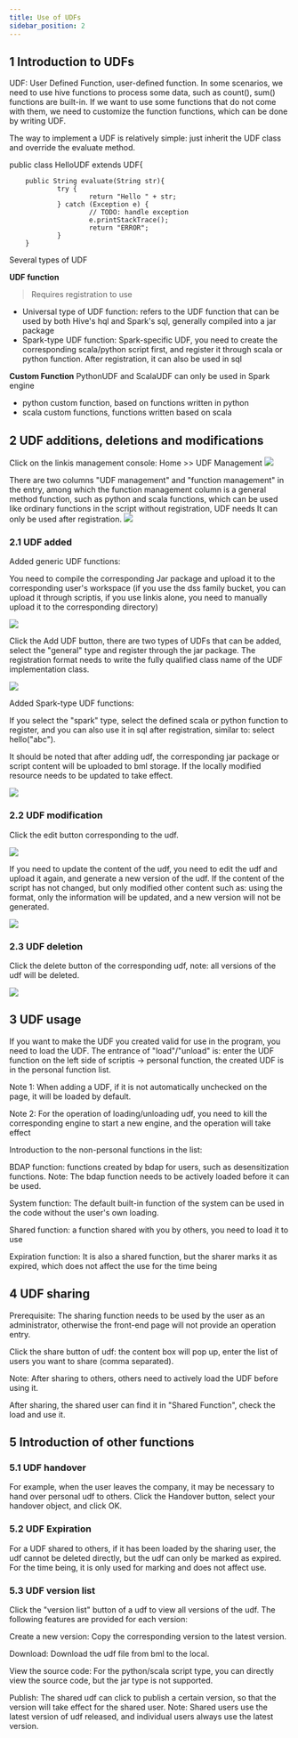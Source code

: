 ```yaml
---
title: Use of UDFs
sidebar_position: 2
---
```


## 1 Introduction to UDFs

UDF: User Defined Function, user-defined function. In some scenarios, we need to use hive functions to process some data, such as count(), sum() functions are built-in. If we want to use some functions that do not come with them, we need to customize the function functions, which can be done by writing UDF.

The way to implement a UDF is relatively simple: just inherit the UDF class and override the evaluate method.

public class HelloUDF extends UDF{

        public String evaluate(String str){
                try {
                        return "Hello " + str;
                } catch (Exception e) {
                        // TODO: handle exception
                        e.printStackTrace();
                        return "ERROR";
                }
        }

Several types of UDF

**UDF function**
>Requires registration to use

- Universal type of UDF function: refers to the UDF function that can be used by both Hive's hql and Spark's sql, generally compiled into a jar package
- Spark-type UDF function: Spark-specific UDF, you need to create the corresponding scala/python script first, and register it through scala or python function. After registration, it can also be used in sql

**Custom Function**
PythonUDF and ScalaUDF can only be used in Spark engine

- python custom function, based on functions written in python
- scala custom functions, functions written based on scala

## 2 UDF additions, deletions and modifications

Click on the linkis management console: Home >> UDF Management
![](/Images/udf/udf_01.png)

There are two columns "UDF management" and "function management" in the entry, among which the function management column is a general method function, such as python and scala functions, which can be used like ordinary functions in the script without registration, UDF needs It can only be used after registration.
![](/Images/udf/udf_02.png)

### 2.1 UDF added

Added generic UDF functions:

You need to compile the corresponding Jar package and upload it to the corresponding user's workspace (if you use the dss family bucket, you can upload it through scriptis, if you use linkis alone, you need to manually upload it to the corresponding directory)

![](/Images/udf/udf_09.png)

Click the Add UDF button, there are two types of UDFs that can be added, select the "general" type and register through the jar package. The registration format needs to write the fully qualified class name of the UDF implementation class.

![](/Images/udf/udf_03.png)

Added Spark-type UDF functions:

If you select the "spark" type, select the defined scala or python function to register, and you can also use it in sql after registration, similar to: select hello("abc").

It should be noted that after adding udf, the corresponding jar package or script content will be uploaded to bml storage. If the locally modified resource needs to be updated to take effect.

![](/Images/udf/udf_04.png)

### 2.2 UDF modification

Click the edit button corresponding to the udf.

![](/Images/udf/udf_05.png)

If you need to update the content of the udf, you need to edit the udf and upload it again, and generate a new version of the udf. If the content of the script has not changed, but only modified other content such as: using the format, only the information will be updated, and a new version will not be generated.

![](/Images/udf/udf_06.png)

### 2.3 UDF deletion

Click the delete button of the corresponding udf, note: all versions of the udf will be deleted.

![](/Images/udf/udf_07.png)

## 3 UDF usage
If you want to make the UDF you created valid for use in the program, you need to load the UDF. The entrance of "load"/"unload" is: enter the UDF function on the left side of scriptis -> personal function, the created UDF is in the personal function list.

Note 1: When adding a UDF, if it is not automatically unchecked on the page, it will be loaded by default.

Note 2: For the operation of loading/unloading udf, you need to kill the corresponding engine to start a new engine, and the operation will take effect

Introduction to the non-personal functions in the list:

BDAP function: functions created by bdap for users, such as desensitization functions. Note: The bdap function needs to be actively loaded before it can be used.

System function: The default built-in function of the system can be used in the code without the user's own loading.

Shared function: a function shared with you by others, you need to load it to use

Expiration function: It is also a shared function, but the sharer marks it as expired, which does not affect the use for the time being

## 4 UDF sharing
Prerequisite: The sharing function needs to be used by the user as an administrator, otherwise the front-end page will not provide an operation entry.

Click the share button of udf: the content box will pop up, enter the list of users you want to share (comma separated).

Note: After sharing to others, others need to actively load the UDF before using it.

After sharing, the shared user can find it in "Shared Function", check the load and use it.

## 5 Introduction of other functions

### 5.1 UDF handover

For example, when the user leaves the company, it may be necessary to hand over personal udf to others. Click the Handover button, select your handover object, and click OK.

### 5.2 UDF Expiration

For a UDF shared to others, if it has been loaded by the sharing user, the udf cannot be deleted directly, but the udf can only be marked as expired. For the time being, it is only used for marking and does not affect use.

### 5.3 UDF version list

Click the "version list" button of a udf to view all versions of the udf. The following features are provided for each version:

Create a new version: Copy the corresponding version to the latest version.

Download: Download the udf file from bml to the local.

View the source code: For the python/scala script type, you can directly view the source code, but the jar type is not supported.

Publish: The shared udf can click to publish a certain version, so that the version will take effect for the shared user. Note: Shared users use the latest version of udf released, and individual users always use the latest version.
